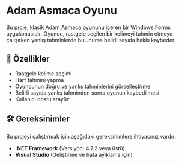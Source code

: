# Adam Asmaca Oyunu

Bu proje, klasik Adam Asmaca oyununu içeren bir Windows Forms uygulamasıdır. Oyuncu, rastgele seçilen bir kelimeyi tahmin etmeye çalışırken yanlış tahminlerde bulunursa belirli sayıda hakkı kaybeder.

## 📌 Özellikler

- Rastgele kelime seçimi
- Harf tahmini yapma
- Oyuncunun doğru ve yanlış tahminlerini görselleştirme
- Belirli sayıda yanlış tahminden sonra oyunun kaybedilmesi
- Kullanıcı dostu arayüz

## 🛠️ Gereksinimler

Bu projeyi çalıştırmak için aşağıdaki gereksinimlere ihtiyacınız vardır:

- **.NET Framework** (Versiyon: 4.7.2 veya üstü)
- **Visual Studio** (Geliştirme ve hata ayıklama için)


